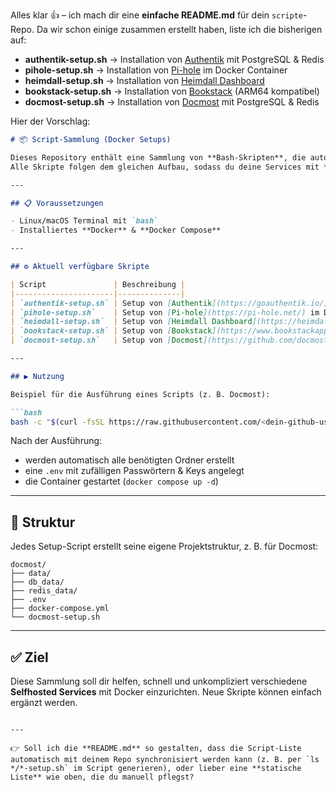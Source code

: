 Alles klar 👍 – ich mach dir eine **einfache README.md** für dein `scripte`-Repo.
Da wir schon einige zusammen erstellt haben, liste ich die bisherigen auf:

* **authentik-setup.sh** → Installation von [Authentik](https://goauthentik.io/) mit PostgreSQL & Redis
* **pihole-setup.sh** → Installation von [Pi-hole](https://pi-hole.net/) im Docker Container
* **heimdall-setup.sh** → Installation von [Heimdall Dashboard](https://heimdall.site/)
* **bookstack-setup.sh** → Installation von [Bookstack](https://www.bookstackapp.com/) (ARM64 kompatibel)
* **docmost-setup.sh** → Installation von [Docmost](https://github.com/docmost/docmost) mit PostgreSQL & Redis

Hier der Vorschlag:

````markdown
# 📦 Script-Sammlung (Docker Setups)

Dieses Repository enthält eine Sammlung von **Bash-Skripten**, die automatisch Docker-Container mit den passenden **docker-compose.yml** und `.env`-Dateien erstellen.  
Alle Skripte folgen dem gleichen Aufbau, sodass du deine Services mit **einem einzigen Befehl** starten kannst. 🚀  

---

## 📋 Voraussetzungen

- Linux/macOS Terminal mit `bash`
- Installiertes **Docker** & **Docker Compose**

---

## ⚙️ Aktuell verfügbare Skripte

| Script               | Beschreibung |
|----------------------|--------------|
| `authentik-setup.sh` | Setup von [Authentik](https://goauthentik.io/) mit PostgreSQL & Redis |
| `pihole-setup.sh`    | Setup von [Pi-hole](https://pi-hole.net/) im Docker Container |
| `heimdall-setup.sh`  | Setup von [Heimdall Dashboard](https://heimdall.site/) |
| `bookstack-setup.sh` | Setup von [Bookstack](https://www.bookstackapp.com/) (ARM64 kompatibel) |
| `docmost-setup.sh`   | Setup von [Docmost](https://github.com/docmost/docmost) mit PostgreSQL & Redis |

---

## ▶️ Nutzung

Beispiel für die Ausführung eines Scripts (z. B. Docmost):

```bash
bash -c "$(curl -fsSL https://raw.githubusercontent.com/<dein-github-user>/scripte/main/docmost/docmost-setup.sh)"
````

Nach der Ausführung:

* werden automatisch alle benötigten Ordner erstellt
* eine `.env` mit zufälligen Passwörtern & Keys angelegt
* die Container gestartet (`docker compose up -d`)

---

## 📂 Struktur

Jedes Setup-Script erstellt seine eigene Projektstruktur, z. B. für Docmost:

```
docmost/
├── data/
├── db_data/
├── redis_data/
├── .env
├── docker-compose.yml
└── docmost-setup.sh
```

---

## ✅ Ziel

Diese Sammlung soll dir helfen, schnell und unkompliziert verschiedene **Selfhosted Services** mit Docker einzurichten.
Neue Skripte können einfach ergänzt werden.

```

---

👉 Soll ich die **README.md** so gestalten, dass die Script-Liste automatisch mit deinem Repo synchronisiert werden kann (z. B. per `ls */*-setup.sh` im Script generieren), oder lieber eine **statische Liste** wie oben, die du manuell pflegst?
```
